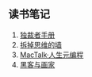 ## 读书笔记 
1. [独裁者手册](tdhb.md)
2. [拆掉思维的墙](useVPN.md)
3. [MacTalk·人生元编程](macTalk.md)
4. [黑客与画家](hacker&painter.md)


